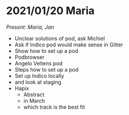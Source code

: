 # 2021/01/20 Maria

*Present: Maria, Jan*

* Unclear solutions of pod, ask Michiel
* Ask if Indico pod would make sense in Gitter
* Show how to set up a pod
* Podbrowser
* Angelo Veltens pod
* Steps how to set up a pod
* Set up Indico locally
* and look at staging
* Hapix
  * Abstract
  * in March
  * which track is the best fit
